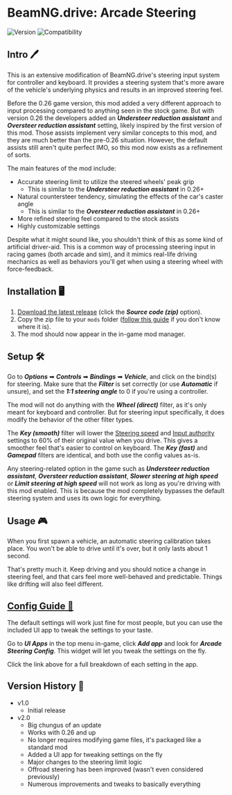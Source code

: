 # BeamNG.drive: Arcade Steering
![Version](https://img.shields.io/badge/Version-2.0-blue.svg) ![Compatibility](https://img.shields.io/badge/Game_compatibility-v26.2.0-green.svg)


## Intro 🖊️


This is an extensive modification of BeamNG.drive's steering input system for controller and keyboard. It provides a steering system that's more aware of the vehicle's underlying physics and results in an improved steering feel.

Before the 0.26 game version, this mod added a very different approach to input processing compared to anything seen in the stock game. But with version 0.26 the developers added an ***Understeer reduction assistant*** and ***Oversteer reduction assistant*** setting, likely inspired by the first version of this mod. Those assists implement very similar concepts to this mod, and they are much better than the pre-0.26 situation. However, the default assists still aren't quite perfect IMO, so this mod now exists as a refinement of sorts.

The main features of the mod include:

 - Accurate steering limit to utilize the steered wheels' peak grip
   - This is similar to the ***Understeer reduction assistant*** in 0.26+
 - Natural countersteer tendency, simulating the effects of the car's caster angle
   - This is similar to the ***Oversteer reduction assistant*** in 0.26+
 - More refined steering feel compared to the stock assists
 - Highly customizable settings

Despite what it might sound like, you shouldn't think of this as some kind of artificial driver-aid. This is a common way of processing steering input in racing games (both arcade and sim), and it mimics real-life driving mechanics as well as behaviors you'll get when using a steering wheel with force-feedback.


## Installation 🖥️


 1. [Download the latest release](https://github.com/adam10603/BeamNG-Arcade-Steering/releases) (click the ***Source code (zip)*** option).
 2. Copy the zip file to your `mods` folder ([follow this guide](https://documentation.beamng.com/tutorials/mods/installing-mods/#manual-installation) if you don't know where it is).
 3. The mod should now appear in the in-game mod manager.


## Setup 🛠


Go to ***Options*** ➡ ***Controls*** ➡ ***Bindings*** ➡ ***Vehicle***, and click on the bind(s) for steering. Make sure that the ***Filter*** is set correctly (or use ***Automatic*** if unsure), and set the ***1:1 steering angle*** to 0 if you're using a controller.

The mod will not do anything with the ***Wheel (direct)*** filter, as it's only meant for keyboard and controller. But for steering input specifically, it does modify the behavior of the other filter types.

The ***Key (smooth)*** filter will lower the [Steering speed](ConfigGuide.md#steering-speed) and [Input authority](ConfigGuide.md#input-authority) settings to 60% of their original value when you drive. This gives a smoother feel that's easier to control on keyboard. The ***Key (fast)*** and ***Gamepad*** filters are identical, and both use the config values as-is.

Any steering-related option in the game such as ***Understeer reduction assistant***, ***Oversteer reduction assistant***, ***Slower steering at high speed*** or ***Limit steering at high speed*** will not work as long as you're driving with this mod enabled. This is because the mod completely bypasses the default steering system and uses its own logic for everything.

## Usage 🎮


When you first spawn a vehicle, an automatic steering calibration takes place. You won't be able to drive until it's over, but it only lasts about 1 second.

That's pretty much it. Keep driving and you should notice a change in steering feel, and that cars feel more well-behaved and predictable. Things like drifting will also feel different.


## [Config Guide 📝](ConfigGuide.md)


The default settings will work just fine for most people, but you can use the included UI app to tweak the settings to your taste.

Go to ***UI Apps*** in the top menu in-game, click ***Add app*** and look for ***Arcade Steering Config***. This widget will let you tweak the settings on the fly.

Click the link above for a full breakdown of each setting in the app.

## Version History 📃


* v1.0
  * Initial release
* v2.0
  * Big chungus of an update
  * Works with 0.26 and up
  * No longer requires modifying game files, it's packaged like a standard mod
  * Added a UI app for tweaking settings on the fly
  * Major changes to the steering limit logic
  * Offroad steering has been improved (wasn't even considered previously)
  * Numerous improvements and tweaks to basically everything
